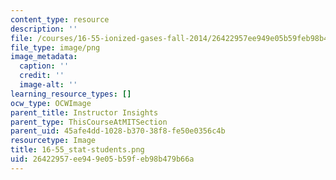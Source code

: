 ```yaml
---
content_type: resource
description: ''
file: /courses/16-55-ionized-gases-fall-2014/26422957ee949e05b59feb98b479b66a_16-55_stat-students.png
file_type: image/png
image_metadata:
  caption: ''
  credit: ''
  image-alt: ''
learning_resource_types: []
ocw_type: OCWImage
parent_title: Instructor Insights
parent_type: ThisCourseAtMITSection
parent_uid: 45afe4dd-1028-b370-38f8-fe50e0356c4b
resourcetype: Image
title: 16-55_stat-students.png
uid: 26422957-ee94-9e05-b59f-eb98b479b66a
---
```

